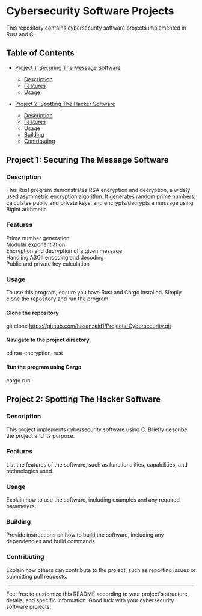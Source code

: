 
# Cybersecurity Software Projects

This repository contains cybersecurity software projects implemented in Rust and C.

## Table of Contents

- [Project 1: Securing The Message Software](#project-1-securing-the-message-software)
  - [Description](#description)
  - [Features](#features)
  - [Usage](#usage)

- [Project 2: Spotting The Hacker Software](#project-2-spotting-the-hacker-software)
  - [Description](#description-1)
  - [Features](#features-1)
  - [Usage](#usage-1)
  - [Building](#building-1)
  - [Contributing](#contributing-1)

## Project 1: Securing The Message Software

### Description

This Rust program demonstrates RSA encryption and decryption, a widely used asymmetric encryption algorithm. 
It generates random prime numbers, calculates public and private keys, and encrypts/decrypts a message using BigInt arithmetic.


### Features

Prime number generation<br>
Modular exponentiation<br>
Encryption and decryption of a given message<br>
Handling ASCII encoding and decoding<br>
Public and private key calculation<br>

### Usage

To use this program, ensure you have Rust and Cargo installed. Simply clone the repository and run the program:

  #### Clone the repository
  git clone https://github.com/hasanzaid1/Projects_Cybersecurity.git
  
  #### Navigate to the project directory
  cd rsa-encryption-rust
  
  #### Run the program using Cargo
  cargo run



## Project 2: Spotting The Hacker Software

### Description

This project implements cybersecurity software using C. Briefly describe the project and its purpose.

### Features

List the features of the software, such as functionalities, capabilities, and technologies used.

### Usage

Explain how to use the software, including examples and any required parameters.

### Building

Provide instructions on how to build the software, including any dependencies and build commands.

### Contributing

Explain how others can contribute to the project, such as reporting issues or submitting pull requests.



---

Feel free to customize this README according to your project's structure, details, and specific information. Good luck with your cybersecurity software projects!


